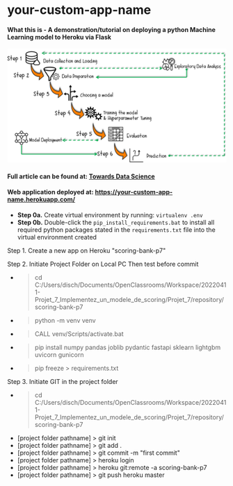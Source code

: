 # your-custom-app-name
#### What this is - A demonstration/tutorial on deploying a python Machine Learning model to Heroku via Flask 
![ml_life_cycle](https://github.com/incubated-geek-cc/mental-healthcare-predictors/blob/main/ml_life_cycle.png)
#### Full article can be found at: [Towards Data Science](https://towardsdatascience.com/deploy-your-python-machine-learning-models-on-heroku-in-3-steps-dc5b6aca73d9)
#### Web application deployed at: https://your-custom-app-name.herokuapp.com/

* **Step 0a.** Create virtual environment by running: `virtualenv .env` 
* **Step 0b.** Double-click the `pip_install_requirements.bat` to install all required python packages stated in the `requirements.txt` file into the virtual environment created

Step 1. Create a new app on Heroku "scoring-bank-p7"

Step 2. Initiate Project Folder on Local PC
Then test before commit
* >cd C:/Users/disch/Documents/OpenClassrooms/Workspace/20220411-Projet_7_Implementez_un_modele_de_scoring/Projet_7/repository/scoring-bank-p7
* >python -m venv venv
* >CALL venv/Scripts/activate.bat
* >pip install numpy pandas joblib pydantic fastapi sklearn lightgbm uvicorn gunicorn
* >pip freeze > requirements.txt

Step 3. Initiate GIT in the project folder
* > cd C:/Users/disch/Documents/OpenClassrooms/Workspace/20220411-Projet_7_Implementez_un_modele_de_scoring/Projet_7/repository/scoring-bank-p7
* [project folder pathname] > git init
* [project folder pathname] > git add .
* [project folder pathname] > git commit -m "first commit"
* [project folder pathname] > heroku login
* [project folder pathname] > heroku git:remote -a scoring-bank-p7
* [project folder pathname] > git push heroku master
